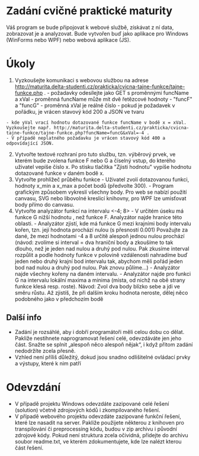 # Zadání cvičné praktické maturity
Váš program se bude připojovat k webové službě, získávat z ní data, zobrazovat je a analyzovat. Bude vytvořen buď jako aplikace pro Windows (WinForms nebo WPF) nebo webová aplikace (JS).

# Úkoly
  1. Vyzkoušejte komunikaci s webovou službou na adrese http://maturita.delta-studenti.cz/prakticka/cvicna-tajne-funkce/tajne-funkce.php .
    - požadavky odesílejte jako GET s proměnnými funcName a xVal
    - proměnná funcName může mít dvě řetězcové hodnoty - "funcF" a "funcG"
    - proměnná xVal je reálné číslo
    - pokud je požadavek v pořádku, je vrácen stavový kód 200 a JSON ve tvaru 

    - kde yVal vrací hodnotu dotazované funkce funcName v bodě x = xVal. Vyzkoušejte např. http://maturita.delta-studenti.cz/prakticka/cvicna-tajne-funkce/tajne-funkce.php?funcName=funcG&xVal=-4 .
    - V případě neplatného požadavku je vrácen stavový kód 400 a odpovídající JSON.
  2. Vytvořte textové rozhraní pro tuto službu, tzn. výběrový prvek, ve kterém bude zvolena funkce F nebo G a číselný vstup, do kterého uživatel vepíše číslo x. Po stisku tlačítka "Zjisti hodnotu" vypíše hodnotu dotazované funkce v daném bodě x.
  3. Vytvořte prohlížeč průběhu funkce
    - Uživatel zvolí dotazovanou funkci, hodnoty x_min a x_max a počet bodů (předvolte 300).
    - Program grafickým způsobem vykreslí všechny body. Pro web se nabízí použití canvasu, SVG nebo libovolné kreslicí knihovny, pro WPF lze umisťovat body přímo do canvasu.
  4. Vytvořte analyzátor funkcí na intervalu <-4; 8>
    - V určitém úseku má funkce G nižší hodnotu , než funkce F. Analyzátor najde hranice této oblasti.
    - Analyzátor zjistí, kde má funkce G mezi krajními body intervalu kořen, tzn. její hodnota prochází nulou (s přesností 0.001)
Považujte za dané, že mezi hodnotami -4 a 8 určitě alespoň jednou nulou prochází 
(návod: zvolíme si interval = dva hraniční body a zkoušíme to tak dlouho, než je jeden nad nulou a druhý pod nulou. Pak zkusíme interval rozpůlit a podle hodnoty funkce v polovině vzdálenosti nahradíme buď jeden nebo druhý krajní bod intervalu tak, abychom měli pořád jeden bod nad nulou a druhý pod nulou. Pak znovu půlíme...)
    - Analyzátor najde všechny kořeny na daném intervalu.
    - Analyzátor najde pro funkci G na intervalu lokální maxima a minima (místa, od nichž na obě strany funkce klesá resp. roste). Návod: Zvol dva body blízko sebe a jdi ve směru růstu. Až zjistíš, že při dalším kroku hodnota neroste, dělej něco podobného jako v předchozím bodě
## Další info
  - Zadání je rozsáhlé, aby i dobří programátoři měli celou dobu co dělat. Pakliže nestihnete naprogramovat řešení celé, odevzdáváte jen jeho část. Snažte se splnit „alespoň něco alespoň nějak“, i když přitom zadání nedodržíte zcela přesně.
  - Vzhled není příliš důležitý, dokud jsou snadno odlišitelné ovládací prvky a výstupy, které k nim patří
# Odevzdání
  - V případě projektu Windows odevzdáte zazipované celé řešení (solution) včetně zdrojových kódů i zkompilovaného řešení.
  - V případě webového projektu odevzdáte zazipované funkční řešení, které lze nasadit na server. Pakliže použijete některou z knihoven pro transpilování či preprocessing kódu, budou v zip archivu i původní zdrojové kódy.
Pokud není struktura zcela očividná, přidejte do archivu soubor readme.txt, ve kterém zdokumentujete, kde lze nalézt kterou část řešení.
